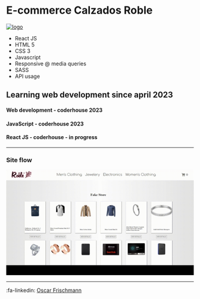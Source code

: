 # E-commerce Calzados Roble

[![logo](https://calzados-roble-react-js.vercel.app/assets/logo-roble-g-1e694822.png 'logo')](https://calzados-roble-react-js.vercel.app/ 'logo')

- React JS
- HTML 5
- CSS 3
- Javascript
- Responsive @ media queries
- SASS
- API usage

## Learning web development since april 2023

#### Web development - coderhouse 2023

#### JavaScript - coderhouse 2023

#### React JS - coderhouse - in progress

---

### Site flow

![gif](./src/assets/2023-10-24-11-11-11.gif 'gif')

---

:fa-linkedin:
[Oscar Frischmann](http://https://www.linkedin.com/in/oscar-frischmann-3a8806272/ 'linkedin')
